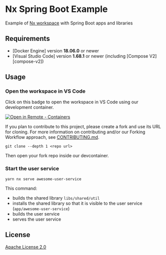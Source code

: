 

# Nx Spring Boot Example

Example of [Nx workspace] with Spring Boot apps and libraries

## Requirements

- [Docker Engine] version **18.06.0** or newer
- [Visual Studio Code] version **1.68.1** or newer (including [Compose
  V2][compose-v2])

## Usage

### Open the workspace in VS Code

Click on this badge to open the workspace in VS Code using our development
container.

[![Open in Remote - Containers](https://img.shields.io/static/v1?label=Remote%20-%20Containers&message=Open&color=blue&logo=visualstudiocode&style=for-the-badge)](https://vscode.dev/redirect?url=vscode://ms-vscode-remote.remote-containers/cloneInVolume?url=https://github.com/tschaffter/nx-spring-boot-example "Open in VS Code Remote - Containers")

If you plan to contribute to this project, please create a fork and use its URL
for cloning. For more information on contributing and/or our Forking Workflow
approach, see [CONTRIBUTING.md](.github/CONTRIBUTING.md).

    git clone --depth 1 <repo url>

Then open your fork repo inside our devcontainer.

### Start the user service

```console
yarn nx serve awesome-user-service
```

This command:

- builds the shared library `libs/shared/util`
- installs the shared library so that it is visible to the user service
  (`app/awesome-user-service`)
- builds the user service
- serves the user service

## License

[Apache License 2.0]

<!-- Links -->

[Nx workspace]: https://nx.dev/
[Apache License 2.0]: LICENSE.txt